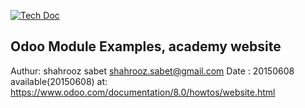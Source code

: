 [![Tech Doc](http://img.shields.io/badge/8.0-docs-8f8f8f.svg?style=flat)](http://www.odoo.com/documentation/8.0) 

Odoo Module Examples, academy website
----

Authur: shahrooz sabet <shahrooz.sabet@gmail.com>
Date : 20150608
available(20150608) at: https://www.odoo.com/documentation/8.0/howtos/website.html



